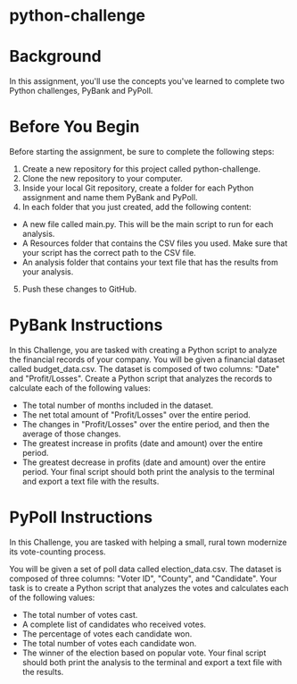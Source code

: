 # python-challenge
# Background
In this assignment, you'll use the concepts you've learned to complete two Python challenges, PyBank and PyPoll.

# Before You Begin
Before starting the assignment, be sure to complete the following steps:
1. Create a new repository for this project called python-challenge.
2. Clone the new repository to your computer.
3. Inside your local Git repository, create a folder for each Python assignment and name them PyBank and PyPoll.
4. In each folder that you just created, add the following content:
* A new file called main.py. This will be the main script to run for each analysis.
* A Resources folder that contains the CSV files you used. Make sure that your script has the correct path to the CSV file.
* An analysis folder that contains your text file that has the results from your analysis.
5. Push these changes to GitHub.

# PyBank Instructions
In this Challenge, you are tasked with creating a Python script to analyze the financial records of your company. You will be given a financial dataset called budget_data.csv. The dataset is composed of two columns: "Date" and "Profit/Losses".
Create a Python script that analyzes the records to calculate each of the following values:
* The total number of months included in the dataset.
* The net total amount of "Profit/Losses" over the entire period.
* The changes in "Profit/Losses" over the entire period, and then the average of those changes.
* The greatest increase in profits (date and amount) over the entire period.
* The greatest decrease in profits (date and amount) over the entire period.
Your final script should both print the analysis to the terminal and export a text file with the results.

# PyPoll Instructions
In this Challenge, you are tasked with helping a small, rural town modernize its vote-counting process.

You will be given a set of poll data called election_data.csv. The dataset is composed of three columns: "Voter ID", "County", and "Candidate". Your task is to create a Python script that analyzes the votes and calculates each of the following values:
* The total number of votes cast.
* A complete list of candidates who received votes.
* The percentage of votes each candidate won.
* The total number of votes each candidate won.
* The winner of the election based on popular vote.
Your final script should both print the analysis to the terminal and export a text file with the results.